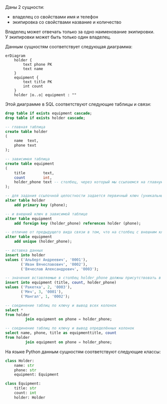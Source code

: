 ﻿Даны 2 сущности:
- владелец со свойствами имя и телефон
- экипировка со свойствами название и количество

Владелец может отвечать только за одно наименование экипировки.\
У экипировки может быть только один владелец.

Данным сущностям соответствует следующая диаграмма:
```mermaid
erDiagram
    holder {
        text phone PK
        text name        
    }
    equipment {
        text title PK
        int count
    }
    holder |o..o| equipment : ""
```

Этой диаграмме в SQL соответствуют следующие таблицы и связи:
```sql
drop table if exists equipment cascade;
drop table if exists holder cascade;

-- главная таблица
create table holder
(
    name  text,
    phone text
);

-- зависимая таблица
create table equipment
(
    title        text,
    count        int,
    holder_phone text -- столбец, через который мы ссылаемся на главную таблицу
);

-- для задания ссылочной целостности задается первичный ключ (уникальный идентификатор строки) в главной таблице
alter table holder
    add primary key (phone);

-- и внешний ключ в зависимой таблице
alter table equipment
    add foreign key (holder_phone) references holder (phone);

-- отличие от предыдущего вида связи в том, что на столбец с внешним ключом так же добавляется ограничение на уникальность
alter table equipment
    add unique (holder_phone);

-- вставка данных
insert into holder
values ('Альберт Андреевич', '0001'),
       ('Иван Вячеславович', '0002'),
       ('Вячеслав Александрович', '0003');

-- значения вставляемые в столбец holder_phone должны присутствовать в главной таблице в столбце phone
insert into equipment (title, count, holder_phone)
values ('Ракетка', 2, '0003'),
       ('Мяч', 3, '0001'),
       ('Мангал', 1, '0002');

-- соединение таблиц по ключу и вывод всех колонок
select *
from holder
         join equipment on phone = holder_phone;

-- соединение таблиц по ключу и вывод определённых колонок
select name, phone, title as equipmenttitle, count
from holder
         join equipment on phone = holder_phone;
```

На языке Python данным сущностям соответствуют следующие классы:
```python
class Holder:
    name: str
    phone: str
    equipment: Equipment

class Equipment:
    title: str
    count: int
    holder: Holder
```